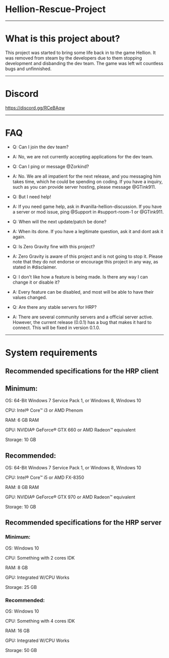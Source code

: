 # Hellion-Rescue-Project

-------------------------

# What is this project about?

This project was started to bring some life back in to the game Hellion. It was removed from steam by the developers due to them stopping development and disbanding the dev team. The game was left wit countless bugs and unfinnished. 

-------------------------

# Discord

https://discord.gg/RCeBAqw

-------------------------

# FAQ

- Q: Can I join the dev team?
- A: No, we are not currently accepting applications for the dev team. 

- Q: Can I ping or message @Zorkind?
- A: No. We are all impatient for the next release, and you messaging him takes time, which he could be spending on coding. If you have a inquiry, such as you can provide server hosting, please message @GTink911.

- Q: But I need help!
- A: If you need game help, ask in #vanilla-hellion-discussion. If you have a server or mod issue, ping @Support in #support-room-1 or @GTink911.

- Q: When will the next update/patch be done?
- A: When its done. If you have a legitimate question, ask it and dont ask it again.

- Q: Is Zero Gravity fine with this project?
- A: Zero Gravity is aware of this project and is not going to stop it. Please note that they do not endorse or encourage this project in any way, as stated in #disclaimer.

- Q: I don't like how a feature is being made. Is there any way I can change it or disable it?
- A: Every feature can be disabled, and most will be able to have their values changed.

- Q: Are there any stable servers for HRP? 
- A: There are several community servers and a official server active. However, the current release (0.0.1) has a bug that makes it hard to connect. This will be fixed in version 0.1.0.

-------------------------

# System requirements

## Recommended specifications for the HRP client

## Minimum:

OS: 64-Bit Windows 7 Service Pack 1, or Windows 8, Windows 10

CPU: Intel® Core™ i3 or AMD Phenom

RAM: 6 GB RAM

GPU: NVIDIA® GeForce® GTX 660 or AMD Radeon™ equivalent

Storage: 10 GB

## Recommended:

OS: 64-Bit Windows 7 Service Pack 1, or Windows 8, Windows 10

CPU: Intel® Core™ i5 or AMD FX-8350

RAM: 8 GB RAM

GPU: NVIDIA® GeForce® GTX 970 or AMD Radeon™ equivalent

Storage: 10 GB

## Recommended specifications for the HRP server

### Minimum:

OS: Windows 10

CPU: Something with 2 cores IDK

RAM: 8 GB

GPU: Integrated W/CPU Works

Storage: 25 GB

### Recommended: 

OS: Windows 10

CPU: Something with 4 cores IDK

RAM: 16 GB

GPU: Integrated W/CPU Works

Storage: 50 GB
